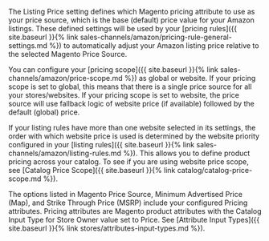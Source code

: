 
The Listing Price setting defines which Magento pricing attribute to use as your price source, which is the base (default) price value for your Amazon listings. These defined settings will be used by your [pricing rules]({{ site.baseurl }}{% link sales-channels/amazon/pricing-rule-general-settings.md %}) to automatically adjust your Amazon listing price relative to the selected Magento Price Source.

You can configure your [pricing scope]({{ site.baseurl }}{% link sales-channels/amazon/price-scope.md %}) as global or website. If your pricing scope is set to global, this means that there is a single price source for all your stores/websites. If your pricing scope is set to website, the price source will use fallback logic of website price (if available) followed by the default (global) price.

If your listing rules have more than one website selected in its settings, the order with which website price is used is determined by the website priority configured in your [listing rules]({{ site.baseurl }}{% link sales-channels/amazon/listing-rules.md %}). This allows you to define product pricing across your catalog. To see if you are using website price scope, see [Catalog Price Scope]({{ site.baseurl }}{% link catalog/catalog-price-scope.md %}).

The options listed in Magento Price Source, Minimum Advertised Price (Map), and Strike Through Price (MSRP) include your configured Pricing attributes. Pricing attributes are Magento product attributes with the Catalog Input Type for Store Owner value set to Price. See [Attribute Input Types]({{ site.baseurl }}{% link stores/attributes-input-types.md %}).
